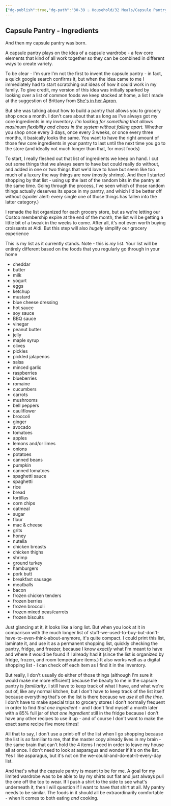 ```yaml
---
{"dg-publish":true,"dg-path":"30-39 ♨️ Household/32 Meals/Capsule Pantry 2 - Ingredients.md","dg-permalink":"capsule-pantry-2","permalink":"/capsule-pantry-2/","noteIcon":"","created":"2023-08-28T13:11:21","updated":"2023-08-28T22:20:47.235-04:00"}
---
```



## Capsule Pantry - Ingredients

And then my capsule pantry was born.

A capsule pantry plays on the idea of a capsule wardrobe - a few core elements that kind of all work together so they can be combined in different ways to create variety.

To be clear - I'm sure I'm not the first to invent the capsule pantry - in fact, a quick google search confirms it, but when the idea came to me I immediately had to start scratching out ideas of how it could work in my family. To give credit, my version of this idea was initially sparked by looking over a list of common foods we keep stocked at home, a list I made at the suggestion of Brittany from [She's in her Apron](https://shesinherapron.com). 

But she was talking about how to build a pantry that allows you to grocery shop once a month. I don't care about that as long as I've always got my core ingredients in my inventory. *I'm looking for something that allows maximum flexibility and chaos in the system without falling apart.* Whether you shop once every 3 days, once every 3 weeks, or once every three months, it basically looks the same. You want to have the right amount of those few core ingredients in your pantry to last until the next time you go to the store (and ideally not much longer than that, for most foods)

To start, I really fleshed out that list of ingredients we keep on hand. I cut out some things that we always seem to have but could really do without, and added in one or two things that we'd love to have but seem like too much of a luxury the way things are now (mostly shrimp). And then I started shopping by that list - using up the last of the random bits in the pantry at the same time. Going through the process, I've seen which of those random things actually deserves its space in my pantry, and which I'd be better off without (spoiler alert: every single one of those things has fallen into the latter category.)

I remade the list organized for each grocery store, but as we're letting our Costco membership expire at the end of the month, the list will be getting a little bit of a tweak in the weeks to come. After all, it's not even worth buying croissants at Aldi. But this step will also *hugely* simplify our grocery experience

This is my list as it currently stands. Note - this is *my* list. Your list will be entirely different based on the foods that you regularly go through in your home

- cheddar
- butter
- milk
- yogurt
- eggs
- ketchup
- mustard
- blue cheese dressing
- hot sauce
- soy sauce
- BBQ sauce
- vinegar
- peanut butter
- jelly
- maple syrup
- olives
- pickles
- pickled jalapenos
- salsa
- minced garlic
- raspberries
- blueberries
- romaine
- cucumbers
- carrots
- mushrooms
- bell peppers
- cauliflower
- broccoli
- ginger
- avocado
- tomatoes
- apples
- lemons and/or limes
- onions
- potatoes
- canned beans
- pumpkin
- canned tomatoes
- spaghetti sauce
- spaghetti
- rice
- bread
- tortillas
- corn chips
- oatmeal
- sugar
- flour
- mac & cheese
- grits
- honey
- nutella
- chicken breasts
- chicken thighs
- shrimp
- ground turkey
- hamburgers
- pork butt
- breakfast sausage
- meatballs
- bacon
- frozen chicken tenders
- frozen berries
- frozen broccoli
- frozen mixed peas/carrots
- frozen biscuits

Just glancing at it, it looks like a long list. But when you look at it in comparison with the much longer list of stuff-we-used-to-buy-but-don't-have-to-even-think-about-anymore, it's quite compact. I could print this list, laminate it, and use it as a permanent shopping list, quickly checking the pantry, fridge, and freezer, because I know *exactly* what I'm meant to have and where it would be found if I already had it (since the list is organized by fridge, frozen, and room temperature items.) It also works well as a digital shopping list - I can check off each item as I find it in the inventory.

But really, I don't usually do either of those things (although I'm sure it would make me more efficient) because the beauty to me in the capsule pantry is *familiarity*. I still have to keep track of what I have, and what we're out of, like any normal kitchen, but I don't have to keep track of the list itself because everything that's on the list is there because we *use it all the time*. I don't have to make special trips to grocery stores I don't normally frequent in order to find *that one ingredient* - and I don't find myself a month later with a 85% full jar of *that one ingredient* still in the fridge because I don't have any other recipes to use it up - and of course I don't want to make the exact same recipe five more times!

All that to say, I don't use a print-off of the list when I go shopping because the list is *so* familiar to me, that the master copy already lives in my brain - the same brain that can't hold the 4 items I need in order to leave my house all at once. I don't need to look at asparagus and wonder if it's on the list. Yes I like asparagus, but it's not on the we-could-and-do-eat-it-every-day list. 

And that's what the capsule pantry is meant to be for me. A goal for my limited wardrobe was to be able to lay my shirts out flat and just always pull the one off the top to wear. If I push a shirt to the side to see what's underneath it, then I will question if I want to have that shirt at all. My pantry needs to be similar. The foods in it should all be extraordinarily comfortable - when it comes to both eating *and* cooking.